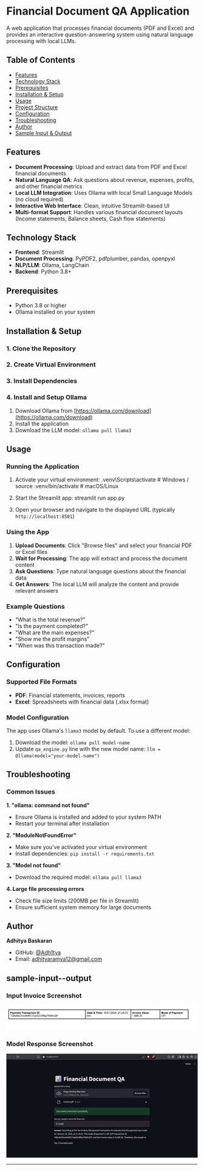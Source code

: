# Financial Document QA Application

A web application that processes financial documents (PDF and Excel) and provides an interactive question-answering system using natural language processing with local LLMs.


## Table of Contents
- [Features](#features)
- [Technology Stack](#technology-stack)
- [Prerequisites](#prerequisites)
- [Installation & Setup](#installation--setup)
- [Usage](#usage)
- [Project Structure](#project-structure)
- [Configuration](#configuration)
- [Troubleshooting](#troubleshooting)
- [Author](#author)
- [Sample Input & Output](#sample-input--output)


## Features

- **Document Processing**: Upload and extract data from PDF and Excel financial documents
- **Natural Language QA**: Ask questions about revenue, expenses, profits, and other financial metrics
- **Local LLM Integration**: Uses Ollama with local Small Language Models (no cloud required)
- **Interactive Web Interface**: Clean, intuitive Streamlit-based UI
- **Multi-format Support**: Handles various financial document layouts (Income statements, Balance sheets, Cash flow statements)

## Technology Stack

- **Frontend**: Streamlit
- **Document Processing**: PyPDF2, pdfplumber, pandas, openpyxl
- **NLP/LLM**: Ollama, LangChain
- **Backend**: Python 3.8+

## Prerequisites

- Python 3.8 or higher
- Ollama installed on your system

## Installation & Setup

### 1. Clone the Repository
### 2. Create Virtual Environment
### 3. Install Dependencies
### 4. Install and Setup Ollama

1. Download Ollama from [https://ollama.com/download](https://ollama.com/download)
2. Install the application
3. Download the LLM model: `ollama pull llama3`
## Usage

### Running the Application

1. Activate your virtual environment: .venv\Scripts\activate # Windows / source .venv/bin/activate # macOS/Linux
2. Start the Streamlit app: streamlit run app.py

3. Open your browser and navigate to the displayed URL (typically `http://localhost:8501`)

### Using the App

1. **Upload Documents**: Click "Browse files" and select your financial PDF or Excel files
2. **Wait for Processing**: The app will extract and process the document content
3. **Ask Questions**: Type natural language questions about the financial data
4. **Get Answers**: The local LLM will analyze the content and provide relevant answers

### Example Questions

- "What is the total revenue?"
- "Is the payment completed?"
- "What are the main expenses?"
- "Show me the profit margins"
- "When was this transaction made?"

## Configuration

### Supported File Formats
- **PDF**: Financial statements, invoices, reports
- **Excel**: Spreadsheets with financial data (.xlsx format)

### Model Configuration
The app uses Ollama's `llama3` model by default. To use a different model:

1. Download the model: `ollama pull model-name`
2. Update `qa_engine.py` line with the new model name: `llm = Ollama(model="your-model-name")`

## Troubleshooting

### Common Issues

**1. "ollama: command not found"**
- Ensure Ollama is installed and added to your system PATH
- Restart your terminal after installation

**2. "ModuleNotFoundError"**
- Make sure you've activated your virtual environment
- Install dependencies: `pip install -r requirements.txt`

**3. "Model not found"**
- Download the required model: `ollama pull llama3`

**4. Large file processing errors**
- Check file size limits (200MB per file in Streamlit)
- Ensure sufficient system memory for large documents



##  Author

**Adhitya Baskaran**
- GitHub: [@Adh1tya](https://github.com/Adh1tya)
- Email: adhityaramya12@gmail.com

## sample-input--output
### Input Invoice Screenshot

![Invoice Input](https://github.com/Adh1tya/Financial-Document-Assistant-/raw/main/output/invoice_detail.png)

### Model Response Screenshot

![Model Response](https://github.com/Adh1tya/Financial-Document-Assistant-/raw/main/output/Model_response.png)

---


